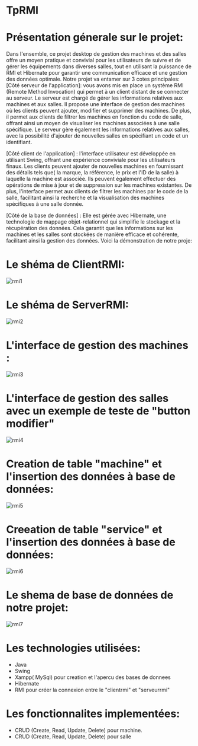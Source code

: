 # TpRMI
# Présentation génerale sur le projet:
Dans l'ensemble, ce projet desktop de gestion des machines et des salles offre un moyen pratique et convivial pour les utilisateurs de suivre et de gérer les équipements dans diverses salles, tout en utilisant la puissance de RMI et Hibernate pour garantir une communication efficace et une gestion des données optimale.
Notre projet va entamer sur 3 cotes principales:
[Côté serveur de l'application]:
vous avons mis en place un système RMI (Remote Method Invocation) qui permet à un client distant de se connecter au serveur. Le serveur est chargé de gérer les informations relatives aux machines et aux salles. Il propose une interface de gestion des machines où les clients peuvent ajouter, modifier et supprimer des machines. De plus, il permet aux clients de filtrer les machines en fonction du code de salle, offrant ainsi un moyen de visualiser les machines associées à une salle spécifique. Le serveur gère également les informations relatives aux salles, avec la possibilité d'ajouter de nouvelles salles en spécifiant un code et un identifiant.

[Côté client de l'application] : 
l'interface utilisateur est développée en utilisant Swing, offrant une expérience conviviale pour les utilisateurs finaux. Les clients peuvent ajouter de nouvelles machines en fournissant des détails tels que( la marque, la référence, le prix et l'ID de la salle) à laquelle la machine est associée. Ils peuvent également effectuer des opérations de mise à jour et de suppression sur les machines existantes. De plus, l'interface permet aux clients de filtrer les machines par le code de la salle, facilitant ainsi la recherche et la visualisation des machines spécifiques à une salle donnée.

[Côté de la base de données] :
Elle est gérée avec Hibernate, une technologie de mappage objet-relationnel qui simplifie le stockage et la récupération des données. Cela garantit que les informations sur les machines et les salles sont stockées de manière efficace et cohérente, facilitant ainsi la gestion des données.
Voici la démonstration de notre proje:

# Le shéma de ClientRMI:
![rmi1](https://github.com/salmachtioui/TpRMI/assets/147477621/f5cec392-7818-4522-8ffc-af8c13025a82)

# Le shéma de ServerRMI:
![rmi2](https://github.com/salmachtioui/TpRMI/assets/147477621/d80de959-1375-4e88-8562-95d2e14e68ea)

# L'interface de gestion des machines :
![rmi3](https://github.com/salmachtioui/TpRMI/assets/147477621/0bb5c3fb-4363-4674-aa5d-70a172c3515e)

# L'interface de gestion des salles avec un exemple de teste de "button modifier"
![rmi4](https://github.com/salmachtioui/TpRMI/assets/147477621/77a260a1-9b7c-4fd3-8de2-de3f84c49be9)

# Creation de table "machine" et l'insertion des données à base de données:
![rmi5](https://github.com/salmachtioui/TpRMI/assets/147477621/1f9bdbc4-e34b-4b6f-be7f-0b057fd0f81b)

# Creeation de table "service" et l'insertion des données à base de données:
![rmi6](https://github.com/salmachtioui/TpRMI/assets/147477621/55d60064-a0e6-4edd-8ce8-f33b7326a68f)

# Le shema de base de données de notre projet:
![rmi7](https://github.com/salmachtioui/TpRMI/assets/147477621/754d4fe4-a0e5-4f19-b443-6fff75079014)

# Les technologies utilisées:
- Java
- Swing
- Xampp( MySql) pour creation et l'apercu des bases de donnees
- Hibernate
- RMI pour créer la connexion entre le "clientrmi" et "serveurrmi"

# Les fonctionnalites implementées:
- CRUD (Create, Read, Update, Delete) pour machine. 
- CRUD (Create, Read, Update, Delete) pour salle
